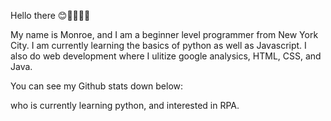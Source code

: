 Hello there 😊👨🏻‍💻🎉

My name is Monroe, and I am a beginner level programmer from New York City. I am currently learning the basics of python as well as Javascript. I also do web development where I ulitize google analysics, HTML, CSS, and Java. 



You can see my Github stats down below: 






who is currently learning python, and interested in RPA. 


